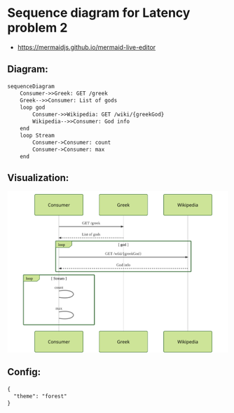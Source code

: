 # Sequence diagram for Latency problem 2

- https://mermaidjs.github.io/mermaid-live-editor

## Diagram:

```
sequenceDiagram
    Consumer->>Greek: GET /greek
    Greek-->>Consumer: List of gods
    loop god
        Consumer->>Wikipedia: GET /wiki/{greekGod}
        Wikipedia-->>Consumer: God info
    end
    loop Stream    
        Consumer->Consumer: count
        Consumer->Consumer: max
    end
```

## Visualization:

![](./sequence-diagram-latency-problem2.svg)

## Config:

```
{
  "theme": "forest"
}
```
